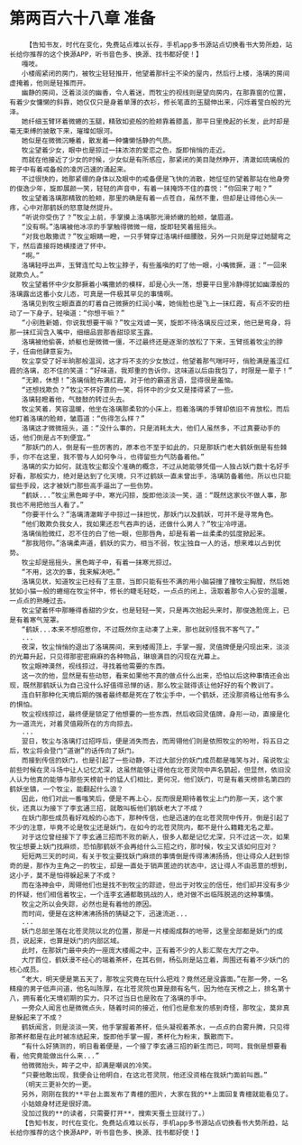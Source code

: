 # 第两百六十八章 准备
        【告知书友，时代在变化，免费站点难以长存，手机app多书源站点切换看书大势所趋，站长给你推荐的这个换源APP，听书音色多、换源、找书都好使！】
       嘎吱。
       小楼阁紧闭的房门，被牧尘轻轻推开，他望着那纤尘不染的屋内，然后行上楼，洛璃的房间虚掩着，他则是轻推而开。
       幽静的房间，泛着淡淡的幽香，令人着迷，而牧尘的视线则是望向房内，在那靠窗的位置，有着少女慵懒的斜靠，她仅仅只是身着单薄的衣衫，修长笔直的玉腿伸出来，闪烁着莹白般的光泽。
       她纤细玉臂环着微蜷的玉腿，精致如瓷般的脸颊靠着膝盖，那平日里挽起的长发，此时却是毫无束缚的披散下来，璀璨如银河。
       她似是在微微沉睡着，散发着一种慵懒恬静的气质。
       牧尘望着少女，眼中也是掠过一抹浓浓的爱恋之色，旋即悄悄的走近。
       而就在他接近了少女的时候，少女似是有所感应，那紧闭的美目陡然睁开，清澈如琉璃般的眸子中有着戒备般的凌厉迅速的涌起来。
       不过很快的，她那紧绷的身体以及眼中的戒备便是飞快的消散，她怔怔的望着那站在他身旁的俊逸少年，旋即展颜一笑，轻轻的声音中，有着一抹掩饰不住的喜悦：“你回来了啦？”
       牧尘望着洛璃那精致的脸颊，那里的确是有着一点苍白，虽然不重，但却是让得他心头一疼，心中对那鹤妖的怒意陡然提升。
       “听说你受伤了？”牧尘上前，手掌摸上洛璃那光滑娇嫩的脸颊，皱眉道。
       “没有啊。”洛璃被他冰凉的手掌触得微微一缩，旋即轻笑着摇摇头。
       “对我也敢撒谎？”牧尘眼睛一瞪，一只手臂穿过洛璃纤细腰肢，另外一只则是穿过她腿弯之下，然后直接将她横搂进了怀中。
       “啊。”
       洛璃轻呼出声，玉臂连忙勾上牧尘脖子，有些羞嗔的盯了他一眼，小嘴微撅，道：“一回来就欺负人。”
       牧尘望着怀中少女那撅着小嘴撒娇的模样，却是心头一荡，想要平日里冷静得犹如幽潭般的洛璃露出这番小女儿态，可真是一件极其罕见的事情啊。
       洛璃见到牧尘眼直直的盯着自己微撅的红润小嘴，她俏脸也是飞上一抹红霞，有点不安的扭动了一下身子，轻嗔道：“你想干嘛？”
       “小别胜新婚，你说我想要干嘛？”牧尘戏谑一笑，旋即不待洛璃反应过来，他已是弯身，将那一抹红润含入嘴中，细细品尝那香甜琼浆玉露。
       洛璃被他偷袭，娇躯也是微微一僵，不过最终还是逐渐的放松了下来，玉臂揽着牧尘的脖子，任由他肆意妄为。
       牧尘享受了好半晌那般温润，这才将不支的少女放过，他望着那气喘吁吁，俏脸满是羞涩红霞的洛璃，忍不住的笑道：“好味道，我郑重的告诉你，这味道以后由我包了，时限是一辈子！”
       “无赖，休想！”洛璃俏脸布满红霞，对于他的霸道言语，显得很是羞恼。
       “还想找欺负？”牧尘不怀好意的一笑，将怀中的少女又是搂得紧了一些。
       洛璃轻瞪着他，气鼓鼓的转过头去。
       牧尘笑着，笑容温暖，他坐在洛璃那柔软的小床上，抱着洛璃的手臂却依旧不肯放松，而后他盯着洛璃的脸颊，皱眉道：“伤得怎么样？”
       洛璃这才微微摇头，道：“没什么事的，只是消耗太大，他们人虽然多，不过真要动手的话，他们倒是占不到便宜。”
       “那妖门的人，倒是有一些厉害的，原本也不至于如此的，只是那妖门老大鹤妖倒是有些棘手，你不在这里，我不管与人如何争斗，也得留些力气防备着他。”
       洛璃的实力如何，就连牧尘都没个准确的概念，不过从她能够凭借一人独占妖门数十名好手好看，那般实力，绝对是达到了化天境，只不过鹤妖一直未曾出手，洛璃防备着他，所以也只能留些手段，这才被妖门那些高手逼出了一些伤势。
       “鹤妖...”牧尘黑色眸子中，寒光闪掠，旋即他淡淡一笑，道：“既然这家伙不做人事，那我也不用把他当人看了。”
       “你要干什么？”洛璃清澈眸子中掠过一抹担忧，那妖门以及鹤妖，可并不是寻常角色。
       “他们敢欺负我女人，我如果还忍气吞声的话，还做什么男人？”牧尘冷哼道。
       洛璃俏脸微红，忍不住的白了他一眼，但那唇角，却是有着一丝柔柔的弧度掀起来。
       “那我陪你。”洛璃柔声道，鹤妖的实力，相当不弱，牧尘独自一人的话，想来难以占到优势。
       牧尘却是摇摇头，黑色眸子中，有着一抹寒光掠过。
       “不用，这次的事，我来解决吧。”
       洛璃见状，知道牧尘已经有了主意，当即只能有些不满的用小脑袋撞了撞牧尘胸膛，然后她犹如小猫一般的蜷缩在牧尘怀中，修长的睫毛轻眨，一点点的闭上，汲取着那令人心安的温暖，一点点的熟睡过去。
       牧尘望着怀中那睡得香甜的少女，也是轻轻一笑，只是再次抬起头来时，那俊逸脸庞上，已是有着寒气笼罩。
       “鹤妖...本来不想招惹你，不过既然你主动凑了上来，那也就别怪我不客气了。”
       ...
       夜深，牧尘悄悄的退出了洛璃房间，来到楼阁顶上，手掌一握，灵值牌便是闪现出来，淡淡的光幕升起，只见得那密密麻麻的各种物品，琳琅满目的闪现在光幕上。
       牧尘眼神漠然，视线掠过，寻找着他需要的东西。
       这一次的他，显然是有些动怒，看来如果他不真的做点什么出来，恐怕以后这种事情还会出现，既然那鹤妖认为自己没什么好值得忌惮的话，那么牧尘就得该让他好好的有个教训了。
       连白轩那种化天境后期的强者最终都是死在了牧尘手中，一个鹤妖，还没那资格让他有多么的惧怕。
       牧尘视线掠过，最终便是锁定了他想要的一些东西，然后收回灵值牌，身形一动，直接是化为一道流光，对着灵值殿所在的方向掠去。
       ...
       翌日，牧尘与洛璃打过招呼后，便是消失而去，而周翎他们则是依照牧尘的吩咐，将五日之后，牧尘将会登门“道谢”的话传向了妖门。
       而接到传信的妖门，也是引起了一些动静，不过大部分的妖门成员都是嗤笑与对，虽说牧尘前些时候在灵斗场中让人记忆尤深，这虽然能够让得他在北苍灵院中声名鹊起，但显然，依旧没人认为他真的能够与那些天榜前十的猛人们相比，更何况，他们妖门，可是有着天榜排名第四的鹤妖坐镇，一个牧尘，能翻起什么浪？
       因此，他们对此一番嗤笑后，便是不再上心，反而很是期待着牧尘上门的那一天，这个家伙，还真以为接下了李玄通三招，就敢叫板他们鹤妖老大了不成？
       在妖门那些成员看好戏般的心态下，那种传信，也是迅速的在北苍灵院中传开，倒是引起了不少的注意，毕竟不论是牧尘还是妖门，在如今的北苍灵院内，都不是什么籍籍无名之辈。
       对于这位曾经接下了李玄通三招而不败的新人，很多人都是记忆尤深，只不过这一次，如果牧尘想要上妖门找麻烦，恐怕那鹤妖不会再给什么三招之约，那时候，牧尘又该如何应对？
       短短两三天的时间，有关于牧尘要找妖门麻烦的事情倒是传得沸沸扬扬，但让得众人赶到惊奇的是，那作为主角之一的牧尘，却是一直处于销声匿迹的状态中，这让得人不由恶意的想到，这小子，莫不是怕得躲起来了不成？
       而在洛神会中，周翎他们也是找不到牧尘的踪迹，但出于对牧尘的信任，他们却并没有多少的怀疑，他们相信着牧尘，一个连李玄通都敢挑战的人，绝对做不出临阵脱逃的这种事情。
       牧尘之所以会失踪，必然也是有着他的原因。
       而时间，便是在这种沸沸扬扬的猜疑之下，迅速流逝...
       ...
       妖门总部坐落在北苍灵院以北的位置，那是一片楼阁成群的地带，这里全部都是妖门的成员，说起来，也算是妖门的内部区域。
       此时，在那妖门最中央的一座庞大楼阁之中，正有着不少的人影汇聚在大厅之中。
       大厅首位，鹤妖漫不经心的端着茶杯，在其右侧，杨弘则是站立着，周围还有着不少妖门的核心成员。
       “老大，明天便是第五天了，那牧尘究竟在玩什么把戏？竟然还是没露面。”在那一旁，一名精瘦的男子低声问道，他名叫陈厚，在北苍灵院也算是颇有名气，因为他在天榜之上，排名第十八，拥有着化天境初期的实力，只不过当日也是败在了洛璃的手中。
       一旁众人闻言也是微微点头，随着时间的接近，他们也是愈发的感到奇怪，那牧尘，莫非真是躲起来了不成？
       鹤妖闻言，则是淡淡一笑，他手掌握着茶杯，低头凝视着茶水，一点点的白雾升腾，只见得那茶杯都是在此时被冻结起来，旋即他手掌一握，茶杯化为粉末，飘散而下。
       “有什么好猜测的，明日看着便是，一个接了李玄通三招的新生而已，呵呵，我倒是想要看看，他究竟能做出什么来...”
       他微微抬头，眸子之中，却满是嘲讽的冷笑。
       “只要他敢出现，我便会让他明白，在这北苍灵院，他还没资格在我妖门面前叫嚣。”
       （明天三更补欠的一更。
       另外，刚刚在我的**平台上面发布了青檀的图片，大家在我的**上面回复青檀就能看见了。
       小姑娘身材还是很好滴。
       没加过我的**的读者，只需要打开**，搜索天蚕土豆就行了。）
       【告知书友，时代在变化，免费站点难以长存，手机app多书源站点切换看书大势所趋，站长给你推荐的这个换源APP，听书音色多、换源、找书都好使！】